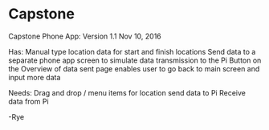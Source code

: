 # Capstone

Capstone Phone App:
Version 1.1
Nov 10, 2016

Has:
Manual type location data for start and finish locations
Send data to a separate phone app screen to simulate data transmission to the Pi
Button on the Overview of data sent page enables user to go back to main screen and input more data

Needs:
Drag and drop / menu items for location
send data to Pi
Receive data from Pi


-Rye
